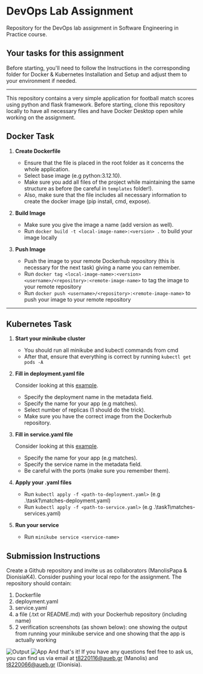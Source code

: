 # DevOps Lab Assignment

Repository for the DevOps lab assignment in Software Engineering in Practice course.

## Your tasks for this assignment

Before starting, you'll need to follow the Instructions in the corresponding folder for Docker & Kubernetes Installation and Setup and adjust them to your environment if needed. 

---
This repository contains a very simple application for football match scores using python and flask framework. Before starting, clone this repository locally to have all necessary files and have Docker Desktop open while working on the assignment.

## Docker Task

1. **Create Dockerfile**

   - Ensure that the file is placed in the root folder as it concerns the whole application.
   - Select base image (e.g python:3.12.10).
   - Make sure you add all files of the project while maintaining the same structure as before (be careful in `templates` folder!).
   - Also, make sure that the file includes all necessary information to create the docker image (pip install, cmd, expose).

2. **Build Image**

   - Make sure you give the image a name (add version as well).
   - Run `docker build -t <local-image-name>:<version> .` to build your image locally

3. **Push Image**

   - Push the image to your remote Dockerhub repository (this is necessary for the next task) giving a name you can remember.
   - Run `docker tag <local-image-name>:<version> <username>/<repository>:<remote-image-name>` to tag the image to your remote repository
   - Run `docker push <username>/<repository>:<remote-image-name>` to push your image to your remote repository 

---

## Kubernetes Task

1. **Start your minikube cluster**

   - You should run all minikube and kubectl commands from cmd
   - After that, ensure that everything is correct by running `kubectl get pods -A`

2. **Fill in deployment.yaml file**

   Consider looking at this [example](https://kubernetes.io/docs/concepts/workloads/controllers/deployment/).
   - Specify the deployment name in the metadata field.
   - Specify the name for your app (e.g matches).
   - Select number of replicas (1 should do the trick).
   - Make sure you have the correct image from the Dockerhub repository.

3. **Fill in service.yaml file**

   Consider looking at this [example](https://www.geeksforgeeks.org/kubernetes-nodeport-service/).
   - Specify the name for your app (e.g matches).
   - Specify the service name in the metadata field.
   - Be careful with the ports (make sure you remember them).

4. **Apply your .yaml files**

   - Run `kubectl apply -f <path-to-deployment.yaml>` (e.g .\task1\matches-deployment.yaml)
   - Run `kubectl apply -f <path-to-service.yaml>` (e.g .\task1\matches-services.yaml)

5. **Run your service**

   - Run `minikube service <service-name>`


## Submission Instructions

Create a Github repository and invite us as collaborators (ManolisPapa & DionisiaK4). Consider pushing your local repo for the assignment. The repository should contain:
1. Dockerfile
2. deployment.yaml
3. service.yaml
4. a file (.txt or README.md) with your Dockerhub repository (including name)
5. 2 verification screenshots (as shown below): one showing the output from running your minikube service and one showing that the app is actually working

![Output](./kubectl.png)
![App](./app.png)
And that's it! If you have any questions feel free to ask us, you can find us via email at t8220116@aueb.gr (Manolis) and t8220066@aueb.gr (Dionisia).
